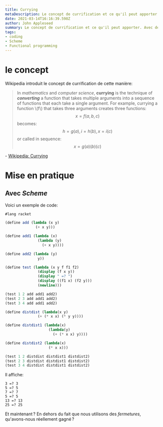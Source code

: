 ```yaml
---
title: Currying
metaDescription: Le concept de currification et ce qu'il peut apporter.
date: 2021-03-14T16:16:39.598Z
author: John Appleseed
summary: Le concept de currification et ce qu'il peut apporter. Avec des exemples en Scheme.
tags:
- coding
- Scheme
- Functional programming
---
```


# le concept
Wikipedia introduit le concept de currification de cette manière:

> In _mathematics_ and _computer science_, **currying** is the technique of ***converting*** a function that takes multiple arguments into a sequence of functions that each take a single argument. For example, currying a function \\(f\\) that takes three arguments creates three functions:
$$x = f ( a , b , c )$$
> becomes:
$$h = g ( a ), i = h ( b ), x = i ( c )$$
> or called in sequence:
$$x = g ( a ) ( b ) ( c )$$


\- [Wikipedia: Currying](https://en.wikipedia.org/wiki/Currying)

# Mise en pratique
## Avec _Scheme_
Voici un exemple de code:

```scheme
#lang racket

(define add (lambda (x y)
              (+ x y)))

(define add1 (lambda (x)
               (lambda (y)
                 (+ x y))))

(define add2 (lambda (y)
               y))

(define test (lambda (x y f f1 f2)
               (display (f x y))
               (display " =? ")
               (display ((f1 x) (f2 y)))
               (newline)))

(test 1 2 add add1 add2)
(test 2 3 add add1 add2)
(test 3 4 add add1 add2)

(define distdist (lambda(x y)
               (+ (* x x) (* y y))))

(define distdist1 (lambda(x)
                    (lambda(y)
                      (+ (* x x) y))))

(define distdist2 (lambda(x)
                    (* x x)))

(test 1 2 distdist distdist1 distdist2)
(test 2 3 distdist distdist1 distdist2)
(test 3 4 distdist distdist1 distdist2)
```

Il affiche:

```
3 =? 3
5 =? 5
7 =? 7
5 =? 5
13 =? 13
25 =? 25
```

Et maintenant ? En dehors du fait que nous utilisons des _fermetures_, qu'avons-nous réellement gagné ?
